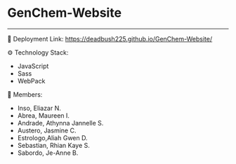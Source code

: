# GenChem-Website

--- 

🚀 Deployment Link: https://deadbush225.github.io/GenChem-Website/

⚙ Technology Stack:
  - JavaScript
  - Sass
  - WebPack

🧔 Members:
- Inso, Eliazar N.
- Abrea, Maureen I.
- Andrade, Athynna Jannelle S.
- Austero, Jasmine C.
- Estrologo,Aliah Gwen D.
- Sebastian, Rhian Kaye S.
- Sabordo, Je-Anne B.
